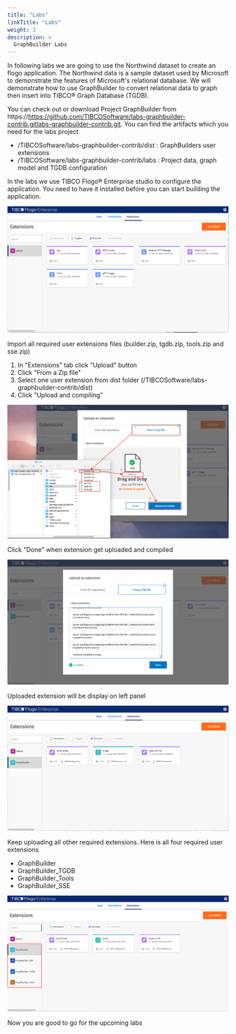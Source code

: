```yaml
---
title: "Labs"
linkTitle: "Labs"
weight: 3
description: >
  GraphBuilder Labs
---
```


In following labs we are going to use the Northwind dataset to create an flogo application. The Northwind data is a sample dataset used by Microsoft to demonstrate the
features of Microsoft's relational database. We will demonstrate how to use GraphBuilder to convert relational data to graph then insert into TIBCO® Graph Database (TGDB).

You can check out or download Project GraphBuilder from https://https://github.com/TIBCOSoftware/labs-graphbuilder-contrib.gitlabs-graphbuilder-contrib.git. You can find the artifacts which you need for the labs project

- /TIBCOSoftware/labs-graphbuilder-contrib/dist : GraphBuilders user extensions
- /TIBCOSoftware/labs-graphbuilder-contrib/labs : Project data, graph model and TGDB configuration

In the labs we use TIBCO Flogo® Enterprise studio to configure the application. You need to have it installed before you can start building the application. 

![Import Extension](upload01.png)

Import all required user extensions files (builder.zip, tgdb.zip, tools.zip and sse.zip)
1. In "Extensions" tab click "Upload" button
2. Click "From a Zip file"
3. Select one user extension from dist folder (/TIBCOSoftware/labs-graphbuilder-contrib/dist)
4. Click "Upload and compiling"

![Import Extension](upload02.png)

Click "Done" when extension get uploaded and compiled

![Import Extension](upload03.png)

Uploaded extension will be display on left panel

![Import Extension](upload04.png)

Keep uploading all other required extensions. Here is all four required user extensions
- GraphBuilder
- GraphBuilder_TGDB
- GraphBuilder_Tools
- GraphBuilder_SSE

![Import Extension](upload05.png)

Now you are good to go for the upcoming labs

